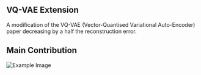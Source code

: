 ## VQ-VAE Extension

A modification of the VQ-VAE (Vector-Quantised Variational Auto-Encoder) paper decreasing by a half the reconstruction error.

## Main Contribution
![Example Image](images/TranAD.png)
